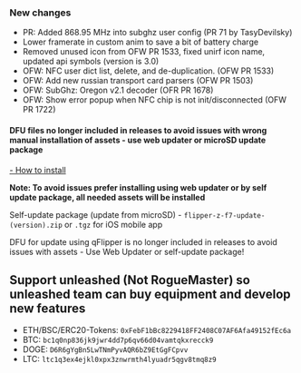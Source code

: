 ### New changes
* PR: Added 868.95 MHz into subghz user config (PR 71 by TasyDevilsky)
* Lower framerate in custom anim to save a bit of battery charge
* Removed unused icon from OFW PR 1533, fixed unirf icon name, updated api symbols (version is 3.0)
* OFW: NFC user dict list, delete, and de-duplication. (OFW PR 1533)
* OFW: Add new russian transport card parsers (OFW PR 1503)
* OFW: SubGhz: Oregon v2.1 decoder (OFR PR 1678)
* OFW: Show error popup when NFC chip is not init/disconnected (OFW PR 1722)

#### **DFU files no longer included in releases to avoid issues with wrong manual installation of assets - use web updater or microSD update package**

[- How to install](https://github.com/Eng1n33r/flipperzero-firmware/blob/dev/documentation/HowToInstall.md)

**Note: To avoid issues prefer installing using web updater or by self update package, all needed assets will be installed**

Self-update package (update from microSD) - `flipper-z-f7-update-(version).zip` or `.tgz` for iOS mobile app

DFU for update using qFlipper is no longer included in releases to avoid issues with assets - Use Web Updater or self-update package!


## Support unleashed (Not RogueMaster) so unleashed team can buy equipment and develop new features
* ETH/BSC/ERC20-Tokens: `0xFebF1bBc8229418FF2408C07AF6Afa49152fEc6a`
* BTC: `bc1q0np836jk9jwr4dd7p6qv66d04vamtqkxrecck9`
* DOGE: `D6R6gYgBn5LwTNmPyvAQR6bZ9EtGgFCpvv`
* LTC: `ltc1q3ex4ejkl0xpx3znwrmth4lyuadr5qgv8tmq8z9`
